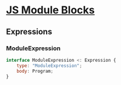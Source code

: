 # [JS Module Blocks][proposal-js-module-blocks]

## Expressions

### ModuleExpression

```js
interface ModuleExpression <: Expression {
    type: "ModuleExpression";
    body: Program;
}
```

[proposal-js-module-blocks]: https://github.com/tc39/proposal-js-module-blocks
